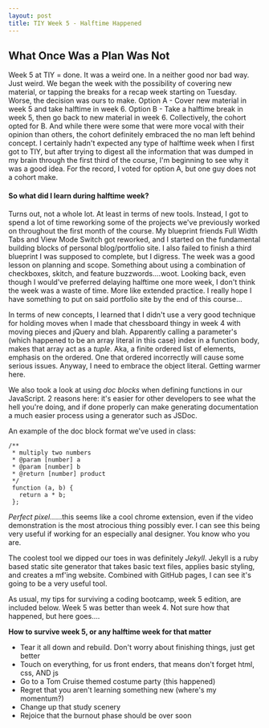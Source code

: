 ```yaml
---
layout: post
title: TIY Week 5 - Halftime Happened
---
```


## What Once Was a Plan Was Not

Week 5 at TIY = done. It was a weird one. In a neither good nor bad way. Just weird. We began the week with the possibility of covering new material, or tapping the breaks for a recap week starting on Tuesday. Worse, the decision was ours to make. Option A - Cover new material in week 5 and take halftime in week 6. Option B - Take a halftime break in week 5, then go back to new material in week 6. Collectively, the cohort opted for B. And while there were some that were more vocal with their opinion than others, the cohort definitely embraced the no man left behind concept. I certainly hadn't expected any type of halftime week when I first got to TIY, but after trying to digest all the information that was dumped in my brain through the first third of the course, I'm beginning to see why it was a good idea. For the record, I voted for option A, but one guy does not a cohort make.

#### So what did I learn during halftime week?

Turns out, not a whole lot. At least in terms of new tools. Instead, I got to spend a lot of time reworking some of the projects we've previously worked on throughout the first month of the course. My blueprint friends Full Width Tabs and View Mode Switch got reworked, and I started on the fundamental building blocks of personal blog/portfolio site. I also failed to finish a third blueprint I was supposed to complete, but I digress. The week was a good lesson on planning and scope. Something about using a combination of checkboxes, skitch, and feature buzzwords....woot. Looking back, even though I would've preferred delaying halftime one more week, I don't think the week was a waste of time. More like extended practice. I really hope I have something to put on said portfolio site by the end of this course...

In terms of new concepts, I learned that I didn't use a very good technique for holding moves when I made that chessboard thingy in week 4 with moving pieces and jQuery and blah. Apparently calling a parameter's (which happened to be an array literal in this case) index in a function body, makes that array act as a _tuple_. Aka, a finite ordered list of elements, emphasis on the ordered. One that ordered incorrectly will cause some serious issues. Anyway, I need to embrace the object literal. Getting warmer here.

We also took a look at using _doc blocks_ when defining functions in our JavaScript. 2 reasons here: it's easier for other developers to see what the hell you're doing, and if done properly can make generating documentation a much easier process using a generator such as JSDoc.

An example of the doc block format we've used in class:

```
/**
 * multiply two numbers
 * @param [number] a
 * @param [number] b
 * @return [number] product
 */
 function (a, b) {
   return a * b;
 };
```

_Perfect pixel_......this seems like a cool chrome extension, even if the video demonstration is the most atrocious thing possibly ever. I can see this being very useful if working for an especially anal designer. You know who you are.

The coolest tool we dipped our toes in was definitely _Jekyll_. Jekyll is a ruby based static site generator that takes basic text files, applies basic styling, and creates a mf'ing website. Combined with GitHub pages, I can see it's going to be a very useful tool.

As usual, my tips for surviving a coding bootcamp, week 5 edition, are included below. Week 5 was better than week 4. Not sure how that happened, but here goes....

**How to survive week 5, or any halftime week for that matter**
* Tear it all down and rebuild. Don't worry about finishing things, just get better
* Touch on everything, for us front enders, that means don't forget html, css, AND js
* Go to a Tom Cruise themed costume party (this happened)
* Regret that you aren't learning something new (where's my momentum?)
* Change up that study scenery
* Rejoice that the burnout phase should be over soon
